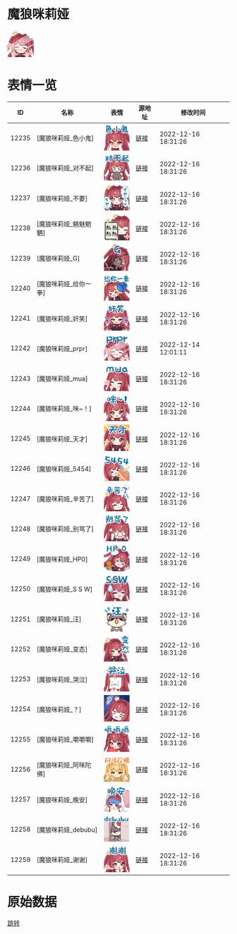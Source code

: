 # 魔狼咪莉娅

<img src="./cover.png" height="60" alt="cover" />

# 表情一览

|ID|名称|表情|源地址|修改时间|
|----|----|----|----|----|
|12235|[魔狼咪莉娅_色小鬼]|<img src="./pic/012235_%5B魔狼咪莉娅_色小鬼%5D.png" height="60" alt="色小鬼"/>|[链接](https://i0.hdslb.com/bfs/garb/item/40e073274b32cdd5b5e15d0c58065d93f9091299.png)|2022-12-16 18:31:26|
|12236|[魔狼咪莉娅_对不起]|<img src="./pic/012236_%5B魔狼咪莉娅_对不起%5D.png" height="60" alt="对不起"/>|[链接](https://i0.hdslb.com/bfs/garb/item/f67e50481cfaea240bd07b411d2822f19b02a78c.png)|2022-12-16 18:31:26|
|12237|[魔狼咪莉娅_不要]|<img src="./pic/012237_%5B魔狼咪莉娅_不要%5D.png" height="60" alt="不要"/>|[链接](https://i0.hdslb.com/bfs/garb/item/c2f3e0376844902d00e00e414cee21a9032d3c17.png)|2022-12-16 18:31:26|
|12238|[魔狼咪莉娅_魑魅魍魉]|<img src="./pic/012238_%5B魔狼咪莉娅_魑魅魍魉%5D.png" height="60" alt="魑魅魍魉"/>|[链接](https://i0.hdslb.com/bfs/garb/item/4dad3cb1d3a174952849731886e6981a790f0f8d.png)|2022-12-16 18:31:26|
|12239|[魔狼咪莉娅_G]|<img src="./pic/012239_%5B魔狼咪莉娅_G%5D.png" height="60" alt="G"/>|[链接](https://i0.hdslb.com/bfs/garb/item/4187ca59be33ee8c6b3d8f92294406a2b87a250e.png)|2022-12-16 18:31:26|
|12240|[魔狼咪莉娅_给你一拳]|<img src="./pic/012240_%5B魔狼咪莉娅_给你一拳%5D.png" height="60" alt="给你一拳"/>|[链接](https://i0.hdslb.com/bfs/garb/item/bf920d3e58c952ce8970f477baa33e15a79b20f0.png)|2022-12-16 18:31:26|
|12241|[魔狼咪莉娅_奸笑]|<img src="./pic/012241_%5B魔狼咪莉娅_奸笑%5D.png" height="60" alt="奸笑"/>|[链接](https://i0.hdslb.com/bfs/garb/item/34f76d45a57e1adde97a900f1c32422372626528.png)|2022-12-16 18:31:26|
|12242|[魔狼咪莉娅_prpr]|<img src="./pic/012242_%5B魔狼咪莉娅_prpr%5D.png" height="60" alt="prpr"/>|[链接](https://i0.hdslb.com/bfs/garb/item/790945b0ab88436d4e487f04c112f6bc453b24d5.png)|2022-12-14 12:01:11|
|12243|[魔狼咪莉娅_mua]|<img src="./pic/012243_%5B魔狼咪莉娅_mua%5D.png" height="60" alt="mua"/>|[链接](https://i0.hdslb.com/bfs/garb/item/6991b2463bfe519016965c9e25706111a0d5ff29.png)|2022-12-16 18:31:26|
|12244|[魔狼咪莉娅_咪~！]|<img src="./pic/012244_%5B魔狼咪莉娅_咪~！%5D.png" height="60" alt="咪~！"/>|[链接](https://i0.hdslb.com/bfs/garb/item/f9592da6fdbeb0d3fb1769a1493c47e3deb89e4d.png)|2022-12-16 18:31:26|
|12245|[魔狼咪莉娅_天才]|<img src="./pic/012245_%5B魔狼咪莉娅_天才%5D.png" height="60" alt="天才"/>|[链接](https://i0.hdslb.com/bfs/garb/item/41b9794aa57d6ca60b514250774b10b1b16c257f.png)|2022-12-16 18:31:26|
|12246|[魔狼咪莉娅_5454]|<img src="./pic/012246_%5B魔狼咪莉娅_5454%5D.png" height="60" alt="5454"/>|[链接](https://i0.hdslb.com/bfs/garb/item/ccc6684401aae9c1d063ea9658ef07e319148495.png)|2022-12-16 18:31:26|
|12247|[魔狼咪莉娅_辛苦了]|<img src="./pic/012247_%5B魔狼咪莉娅_辛苦了%5D.png" height="60" alt="辛苦了"/>|[链接](https://i0.hdslb.com/bfs/garb/item/e3d1b903cd213d2bae9bb09d07b59d2760fe8090.png)|2022-12-16 18:31:26|
|12248|[魔狼咪莉娅_别骂了]|<img src="./pic/012248_%5B魔狼咪莉娅_别骂了%5D.png" height="60" alt="别骂了"/>|[链接](https://i0.hdslb.com/bfs/garb/item/8f61bee9728e5f44b24c367e89a7cd991925ab3d.png)|2022-12-16 18:31:26|
|12249|[魔狼咪莉娅_HP0]|<img src="./pic/012249_%5B魔狼咪莉娅_HP0%5D.png" height="60" alt="HP0"/>|[链接](https://i0.hdslb.com/bfs/garb/item/991c1339e9c82178563a08c3889cd0f2e89e0b18.png)|2022-12-16 18:31:26|
|12250|[魔狼咪莉娅_S S W]|<img src="./pic/012250_%5B魔狼咪莉娅_S S W%5D.png" height="60" alt="S S W"/>|[链接](https://i0.hdslb.com/bfs/garb/item/43013d543f2cd5a014df0af4585d5717571c3e1f.png)|2022-12-16 18:31:26|
|12251|[魔狼咪莉娅_汪]|<img src="./pic/012251_%5B魔狼咪莉娅_汪%5D.png" height="60" alt="汪"/>|[链接](https://i0.hdslb.com/bfs/garb/item/63e71d6b3500ff6320378c7eb69f7152ec088bbd.png)|2022-12-16 18:31:26|
|12252|[魔狼咪莉娅_变态]|<img src="./pic/012252_%5B魔狼咪莉娅_变态%5D.png" height="60" alt="变态"/>|[链接](https://i0.hdslb.com/bfs/garb/item/0a7e0c73f39c4928e9d54c1970e0f41cc26336b9.png)|2022-12-16 18:31:26|
|12253|[魔狼咪莉娅_哭泣]|<img src="./pic/012253_%5B魔狼咪莉娅_哭泣%5D.png" height="60" alt="哭泣"/>|[链接](https://i0.hdslb.com/bfs/garb/item/b80fdd253afa9e44143d6f4c8b9605b50aff38b7.png)|2022-12-16 18:31:26|
|12254|[魔狼咪莉娅_？]|<img src="./pic/012254_%5B魔狼咪莉娅_？%5D.png" height="60" alt="？"/>|[链接](https://i0.hdslb.com/bfs/garb/item/af086f30ce4962b571b4dd526a1ba174c1d2cbeb.png)|2022-12-16 18:31:26|
|12255|[魔狼咪莉娅_嚼嚼嚼]|<img src="./pic/012255_%5B魔狼咪莉娅_嚼嚼嚼%5D.png" height="60" alt="嚼嚼嚼"/>|[链接](https://i0.hdslb.com/bfs/garb/item/a521411248ba7f7c2c3d0e0cf4d4d8f72f03e495.png)|2022-12-16 18:31:26|
|12256|[魔狼咪莉娅_阿咪陀佛]|<img src="./pic/012256_%5B魔狼咪莉娅_阿咪陀佛%5D.png" height="60" alt="阿咪陀佛"/>|[链接](https://i0.hdslb.com/bfs/garb/item/7fadc0be1c2bae3da707ca55ffa2b76837fe13b2.png)|2022-12-16 18:31:26|
|12257|[魔狼咪莉娅_晚安]|<img src="./pic/012257_%5B魔狼咪莉娅_晚安%5D.png" height="60" alt="晚安"/>|[链接](https://i0.hdslb.com/bfs/garb/item/c862c38bd8cf632944416843630fba5da9425908.png)|2022-12-16 18:31:26|
|12258|[魔狼咪莉娅_debubu]|<img src="./pic/012258_%5B魔狼咪莉娅_debubu%5D.png" height="60" alt="debubu"/>|[链接](https://i0.hdslb.com/bfs/garb/item/cc23beefb50d326b34d7891cd21525cc719dbd9e.png)|2022-12-16 18:31:26|
|12259|[魔狼咪莉娅_谢谢]|<img src="./pic/012259_%5B魔狼咪莉娅_谢谢%5D.png" height="60" alt="谢谢"/>|[链接](https://i0.hdslb.com/bfs/garb/item/d9fe6013de93babb65d972f499b9e602878e67aa.png)|2022-12-16 18:31:26|

# 原始数据

[跳转](./raw.json)

